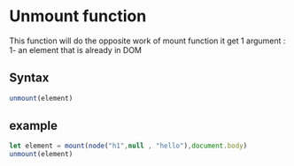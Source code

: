 # Unmount function
This function will do the opposite work of mount function
it get 1 argument :
1- an element that is already in DOM
## Syntax
```js
unmount(element)
```
## example
```js
let element = mount(node("h1",null , "hello"),document.body)
unmount(element)
```
